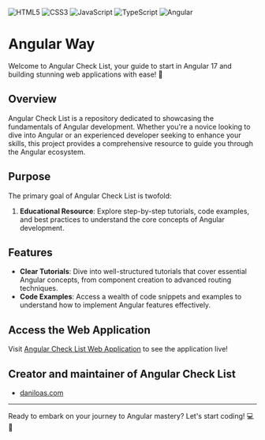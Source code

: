 ![HTML5](https://img.shields.io/badge/HTML5-E34F26?style=for-the-badge&logo=html5&logoColor=white)
![CSS3](https://img.shields.io/badge/CSS3-1572B6?style=for-the-badge&logo=css3&logoColor=white)
![JavaScript](https://img.shields.io/badge/JavaScript-F7DF1E?style=for-the-badge&logo=javascript&logoColor=black)
![TypeScript](https://img.shields.io/badge/TypeScript-007ACC?style=for-the-badge&logo=typescript&logoColor=white)
![Angular](https://img.shields.io/badge/Angular-FF5733?style=for-the-badge&logo=angular&logoColor=white)
# Angular Way

Welcome to Angular Check List, your guide to start in Angular 17 and building stunning web applications with ease! 🚀

## Overview

Angular Check List is a repository dedicated to showcasing the fundamentals of Angular development. Whether you're a novice looking to dive into Angular or an experienced developer seeking to enhance your skills, this project provides a comprehensive resource to guide you through the Angular ecosystem.

## Purpose

The primary goal of Angular Check List is twofold:

1. **Educational Resource**: Explore step-by-step tutorials, code examples, and best practices to understand the core concepts of Angular development.

## Features

- **Clear Tutorials**: Dive into well-structured tutorials that cover essential Angular concepts, from component creation to advanced routing techniques.
- **Code Examples**: Access a wealth of code snippets and examples to understand how to implement Angular features effectively.

## Access the Web Application

Visit [Angular Check List Web Application](https://daniloasdotcom.github.io/angularchecklist) to see the application live!

## Creator and maintainer of Angular Check List

- [daniloas.com](https://daniloas.com/)

---

Ready to embark on your journey to Angular mastery? Let's start coding! 💻🎉